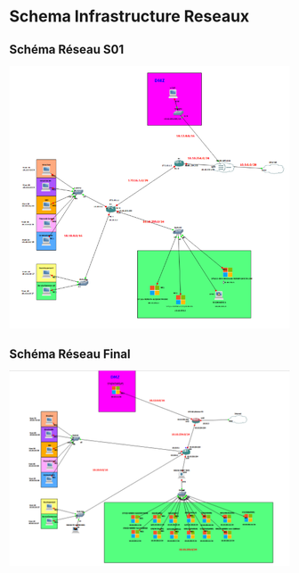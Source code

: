 # Schema Infrastructure Reseaux

## Schéma Réseau S01
![Schema](../Ressources/Images/Shema_Reseau_Ecotechsolutions_2024-12-30.png)

## Schéma Réseau Final
![Schema](../Ressources/Images/Schema_Reseau_Ecotech_Final.png)

